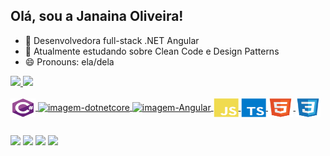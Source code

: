 ## Olá, sou a Janaina Oliveira!


- 🔭 Desenvolvedora full-stack .NET Angular
- 🌱 Atualmente estudando sobre Clean Code e Design Patterns
- 😄 Pronouns: ela/dela

<div>
  <a href="https://github.com/janainaon1">
  <img height="180em" src="https://github-readme-stats.vercel.app/api?username=janainaon1&show_icons=true&theme=dracula&include_all_commits=true&count_private=true"/>
  <img height="180em" src="https://github-readme-stats.vercel.app/api/top-langs/?username=janainaon1&layout=compact&langs_count=7&theme=dracula"/>
</div>
  
  
<div style="display: inline_block"><br>
  <img align="center" alt="imagem-Csharp" height="30" width="40" src="https://raw.githubusercontent.com/devicons/devicon/master/icons/csharp/csharp-original.svg">
  <img align="center" alt="imagem-dotnetcore" height="30" width="40" src="https://cdn.jsdelivr.net/gh/devicons/devicon/icons/dotnetcore/dotnetcore-original.svg" />
  <img align="center" alt="imagem-Angular" height="30" width="40" src="https://cdn.jsdelivr.net/gh/devicons/devicon/icons/angularjs/angularjs-original.svg">
  
  <img align="center" alt="imagem-Js" height="30" width="40" src="https://raw.githubusercontent.com/devicons/devicon/master/icons/javascript/javascript-plain.svg">
  <img align="center" alt="imagem-Ts" height="30" width="40" src="https://raw.githubusercontent.com/devicons/devicon/master/icons/typescript/typescript-plain.svg">
  <img align="center" alt="imagem-HTML" height="30" width="40" src="https://raw.githubusercontent.com/devicons/devicon/master/icons/html5/html5-original.svg">
  <img align="center" alt="imagem-CSS" height="30" width="40" src="https://raw.githubusercontent.com/devicons/devicon/master/icons/css3/css3-original.svg">
</div>
  
##
  
  
<div>
 <a href="https://www.linkedin.com/in/janaina-dev/" target="_blank"><img src="https://img.shields.io/badge/-LinkedIn-%230077B5?style=for-the-badge&logo=linkedin&logoColor=white"></a> 
  <a href = "mailto:janainaon1@gmail.com" target="_blank"><img src="https://img.shields.io/badge/Gmail-D14836?style=for-the-badge&logo=gmail&logoColor=white"></a>
  <a href="https://api.whatsapp.com/send?phone=5519994008939" target="_blank"><img src="https://img.shields.io/badge/WhatsApp-25D366?style=for-the-badge&logo=whatsapp&logoColor=white"></a>
  <a href="https://instagram.com/janaina_dev" target="_blank"><img src="https://img.shields.io/badge/-Instagram-%23E4405F?style=for-the-badge&logo=instagram&logoColor=white"></a>  
</div>
  
  
